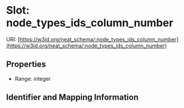 # Slot: node_types_ids_column_number

URI: [https://w3id.org/neat_schema/:node_types_ids_column_number](https://w3id.org/neat_schema/:node_types_ids_column_number)



<!-- no inheritance hierarchy -->


## Properties

 * Range: integer



## Identifier and Mapping Information





